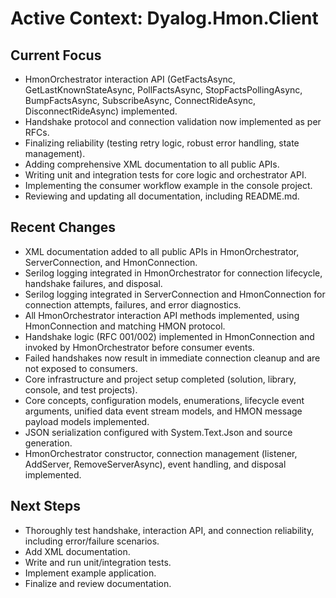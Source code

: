 # Active Context: Dyalog.Hmon.Client

## Current Focus
- HmonOrchestrator interaction API (GetFactsAsync, GetLastKnownStateAsync, PollFactsAsync, StopFactsPollingAsync, BumpFactsAsync, SubscribeAsync, ConnectRideAsync, DisconnectRideAsync) implemented.
- Handshake protocol and connection validation now implemented as per RFCs.
- Finalizing reliability (testing retry logic, robust error handling, state management).
- Adding comprehensive XML documentation to all public APIs.
- Writing unit and integration tests for core logic and orchestrator API.
- Implementing the consumer workflow example in the console project.
- Reviewing and updating all documentation, including README.md.

## Recent Changes
- XML documentation added to all public APIs in HmonOrchestrator, ServerConnection, and HmonConnection.
- Serilog logging integrated in HmonOrchestrator for connection lifecycle, handshake failures, and disposal.
- Serilog logging integrated in ServerConnection and HmonConnection for connection attempts, failures, and error diagnostics.
- All HmonOrchestrator interaction API methods implemented, using HmonConnection and matching HMON protocol.
- Handshake logic (RFC 001/002) implemented in HmonConnection and invoked by HmonOrchestrator before consumer events.
- Failed handshakes now result in immediate connection cleanup and are not exposed to consumers.
- Core infrastructure and project setup completed (solution, library, console, and test projects).
- Core concepts, configuration models, enumerations, lifecycle event arguments, unified data event stream models, and HMON message payload models implemented.
- JSON serialization configured with System.Text.Json and source generation.
- HmonOrchestrator constructor, connection management (listener, AddServer, RemoveServerAsync), event handling, and disposal implemented.

## Next Steps
- Thoroughly test handshake, interaction API, and connection reliability, including error/failure scenarios.
- Add XML documentation.
- Write and run unit/integration tests.
- Implement example application.
- Finalize and review documentation.
